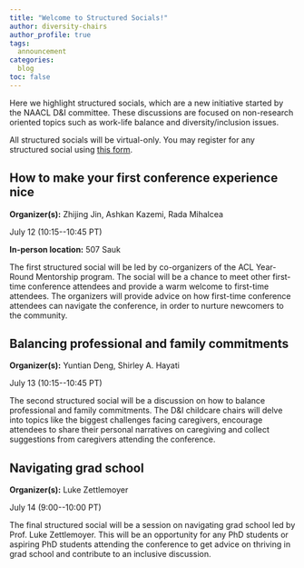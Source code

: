 ```yaml
---
title: "Welcome to Structured Socials!"
author: diversity-chairs
author_profile: true
tags:
  announcement
categories:
  blog
toc: false
---
```


Here we highlight structured socials, which are a new initiative started by the NAACL D&I committee. These discussions are focused on non-research oriented topics such as work-life balance and diversity/inclusion issues.

All structured socials will be virtual-only. You may register for any structured social using [this form](https://forms.office.com/r/JYn1KmWLpa).

## How to make your first conference experience nice

**Organizer(s):** Zhijing Jin, Ashkan Kazemi, Rada Mihalcea

July 12 (10:15--10:45 PT)

**In-person location:** 507 Sauk

The first structured social will be led by co-organizers of the ACL Year-Round Mentorship program. The social will be a chance to meet other first-time conference attendees and provide a warm welcome to first-time attendees. The organizers will provide advice on how first-time conference attendees can navigate the conference, in order to nurture newcomers to the community.

## Balancing professional and family commitments

**Organizer(s):** Yuntian Deng, Shirley A. Hayati

July 13 (10:15--10:45 PT)

The second structured social will be a discussion on how to balance professional and family commitments. The D&I childcare chairs will delve into topics like the biggest challenges facing caregivers, encourage attendees to share their personal narratives on caregiving and collect suggestions from caregivers attending the conference.

## Navigating grad school

**Organizer(s):** Luke Zettlemoyer

July 14 (9:00--10:00 PT)

The final structured social will be a session on navigating grad school led by Prof. Luke Zettlemoyer. This will be an opportunity for any PhD students or aspiring PhD students attending the conference to get advice on thriving in grad school and contribute to an inclusive discussion.
